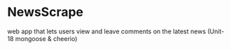 # NewsScrape
web app that lets users view and leave comments on the latest news (Unit-18 mongoose &amp; cheerio)
